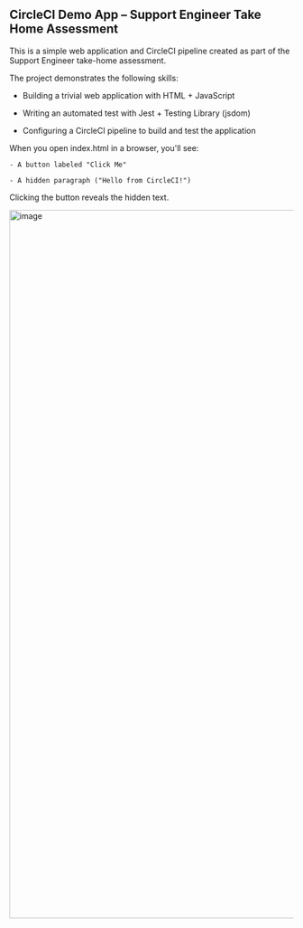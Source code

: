 ## CircleCI Demo App – Support Engineer Take Home Assessment


This is a simple web application and CircleCI pipeline created as part of the Support Engineer take-home assessment.

The project demonstrates the following skills:


- Building a trivial web application with HTML + JavaScript

- Writing an automated test with Jest + Testing Library (jsdom)

- Configuring a CircleCI pipeline to build and test the application


When you open index.html in a browser, you'll see:

	- A button labeled "Click Me"

	- A hidden paragraph ("Hello from CircleCI!")

Clicking the button reveals the hidden text.

<img width="1892" height="1253" alt="image" src="https://github.com/user-attachments/assets/1fd883dc-241c-4f7c-af35-9a6395faa075" />

